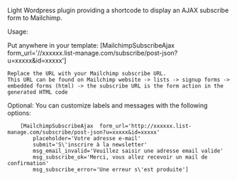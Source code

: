 Light Wordpress plugin providing a shortcode to display an AJAX subscribe form to Mailchimp.

Usage:

Put anywhere in your template:
    [MailchimpSubscribeAjax  form_url='//xxxxxx.list-manage.com/subscribe/post-json?u=xxxxx&id=xxxxx']

    Replace the URL with your Mailchimp subscribe URL.
    This URL can be found on Mailchimp website -> lists -> signup forms -> embedded forms (html) -> the subscribe URL is the form action in the generated HTML code


Optional:
    You can customize labels and messages with the following options:

        [MailchimpSubscribeAjax  form_url='http://xxxxxx.list-manage.com/subscribe/post-json?u=xxxxx&id=xxxxx'
            placeholder='Votre adresse e-mail'
            submit='S\'inscrire à la newsletter'
            msg_email_invalid='Veuillez saisir une adresse email valide'
            msg_subscribe_ok='Merci, vous allez recevoir un mail de confirmation'
            msg_subscribe_error='Une erreur s\'est produite']